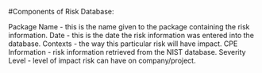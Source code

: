 #Components of Risk Database:

Package Name - this is the name given to the package containing the risk information.
Date - this is the date the risk information was entered into the database.
Contexts - the way this particular risk will have impact.
CPE Information - risk information retrieved from the NIST database.
Severity Level - level of impact risk can have on company/project.

